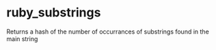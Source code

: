 # ruby_substrings
Returns a hash of the number of occurrances of substrings found in the main string
